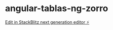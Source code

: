 # angular-tablas-ng-zorro

[Edit in StackBlitz next generation editor ⚡️](https://stackblitz.com/~/github.com/XavierJarro/angular-tablas-ng-zorro)